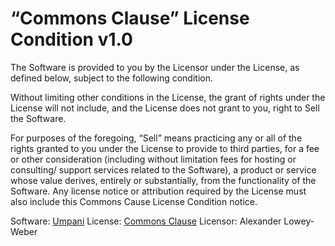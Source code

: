# “Commons Clause” License Condition v1.0

The Software is provided to you by the Licensor under the License, as defined below, subject to the following condition.

Without limiting other conditions in the License, the grant of rights under the License will not include, and the
License does not grant to you, right to Sell the Software.

For purposes of the foregoing, “Sell” means practicing any or all of the rights granted to you under the License to
provide to third parties, for a fee or other consideration (including without limitation fees for hosting or consulting/
support services related to the Software), a product or service whose value derives, entirely or substantially, from the
functionality of the Software. Any license notice or attribution required by the License must also include this Commons
Cause License Condition notice.

Software: [Umpani](https://github.com/fossas/commons-clause)
License: [Commons Clause](https://github.com/fossas/commons-clause)
Licensor: Alexander Lowey-Weber